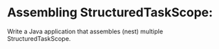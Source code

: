 # Assembling StructuredTaskScope:
Write a Java application that assembles (nest) multiple StructuredTaskScope.